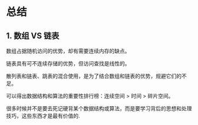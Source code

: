 # 总结

## 1. 数组 VS 链表

数组占据随机访问的优势，却有需要连续内存的缺点。

链表具有可不连续存储的优势，但访问查找是线性的。

散列表和链表、跳表的混合使用，是为了结合数组和链表的优势，规避它们的不足。

可以得出数据结构和算法的重要性排行榜：连续空间 > 时间 > 碎片空间。

很多时候并不是要去死记硬背某个数据结构或算法，而是要学习背后的思想和处理技巧，这些东西才是最有价值的.
